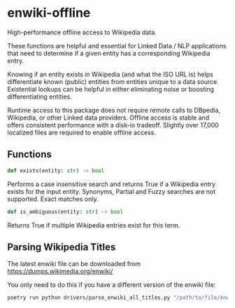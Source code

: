 # enwiki-offline

High-performance offline access to Wikipedia data.

These functions are helpful and essential for Linked Data / NLP applications that need to determine if a given entity has a corresponding Wikipedia entry.

Knowing if an entity exists in Wikipedia (and what the ISO URL is) helps differentiate known (public) entities from entities unique to a data source. Existential lookups can be helpful in either eliminating noise or boosting differentiating entities.

Runtime access to this package does not require remote calls to DBpedia, Wikipedia, or other Linked data providers. Offline access is stable and offers consistent performance with a disk-io tradeoff. Slightly over 17,000 localized files are required to enable offline access.

## Functions

```python
def exists(entity: str) -> bool
```

Performs a case insensitive search and returns True if a Wikipedia entry exists for the input entity. Synonyms, Partial and Fuzzy searches are not supported. Exact matches only.

```python
def is_ambiguous(entity: str) -> bool
```

Returns True if multiple Wikipedia entries exist for this term.

## Parsing Wikipedia Titles

The latest enwiki file can be downloaded from https://dumps.wikimedia.org/enwiki/

You only need to do this if you have a different version of the enwiki file:

```sh
poetry run python drivers/parse_enwiki_all_titles.py "/path/to/file/enwiki-20240301-all-titles"
```
